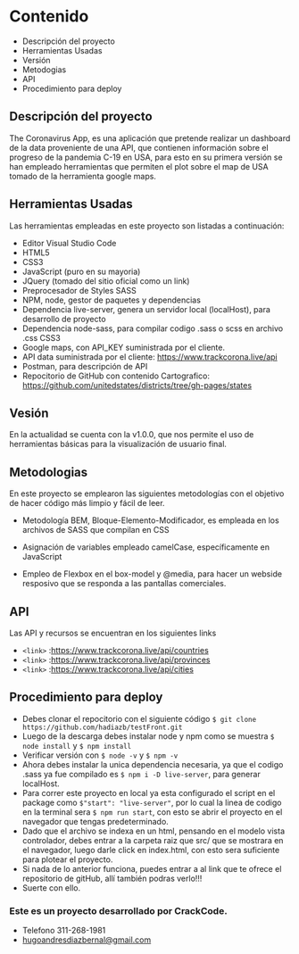 # Contenido
- Descripción del proyecto
- Herramientas Usadas
- Versión
- Metodogias
- API
- Procedimiento para deploy

## Descripción del proyecto
The Coronavirus App, es una aplicación que pretende realizar un dashboard de la data proveniente de una API, que contienen información sobre el progreso de la pandemia C-19 en USA, para esto en su primera versión se han empleado herramientas que permiten el plot sobre el map de USA tomado de la herramienta google maps. 

## Herramientas Usadas
Las herramientas empleadas en este proyecto son listadas a continuación:

- Editor Visual Studio Code
- HTML5
- CSS3
- JavaScript (puro en su mayoria)
- JQuery (tomado del sitio oficial como un link)
- Preprocesador de Styles SASS
- NPM, node, gestor de paquetes y dependencias
- Dependencia live-server, genera un servidor local (localHost), para desarrollo de proyecto
- Dependencia node-sass, para compilar codigo .sass o scss en archivo .css CSS3
- Google maps, con API_KEY suministrada por el cliente.
- API data suministrada por el cliente: https://www.trackcorona.live/api
- Postman, para descripción de API
- Repocitorio de GitHub con contenido Cartografico: https://github.com/unitedstates/districts/tree/gh-pages/states

## Vesión
En la actualidad se cuenta con la v1.0.0, que nos permite el uso de herramientas básicas para la visualización de usuario final.

## Metodologias 
En este proyecto se emplearon las siguientes metodologías con el objetivo de hacer código más limpio y fácil de leer.

- Metodología BEM, Bloque-Elemento-Modificador, es empleada en los archivos de SASS que compilan en CSS

- Asignación de variables empleado camelCase, específicamente en JavaScript

- Empleo de Flexbox en el box-model y @media, para hacer un webside resposivo que se responda a las pantallas comerciales.

## API
Las API y recursos se encuentran en los siguientes links

- `<link>` :<https://www.trackcorona.live/api/countries>
- `<link>` :<https://www.trackcorona.live/api/provinces>
- `<link>` :<https://www.trackcorona.live/api/cities>

## Procedimiento para deploy

- Debes clonar el repocitorio con el siguiente código `$ git clone https://github.com/hadiazb/testFront.git`
- Luego de la descarga debes instalar node y npm como se muestra `$ node install` y `$ npm install`
- Verificar versión con  `$ node -v` y `$ npm -v`
- Ahora debes instalar la unica dependencia necesaria, ya que el codigo .sass ya fue compilado es `$ npm i -D live-server`, para generar localHost.
- Para correr este proyecto en local ya esta configurado el script en el package como `$"start": "live-server"`, por lo cual la linea de codigo en la terminal sera `$ npm run start`, con esto se abrir el proyecto en el navegador que tengas predeterminado.
- Dado que el archivo se indexa en un html, pensando en el modelo vista controlador,  debes entrar a la carpeta raiz que src/ que se mostrara en el navegador, luego darle click en index.html, con esto sera suficiente para plotear el proyecto.
- Si nada de lo anterior funciona, puedes entrar a al link que te ofrece el repositorio de gitHub, allí también podras verlo!!!
- Suerte con ello.

### Este es un proyecto desarrollado por CrackCode. 
- Telefono 311-268-1981
- <hugoandresdiazbernal@gmail.com>